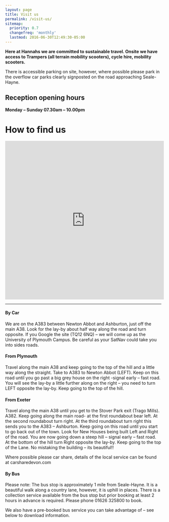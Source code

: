 ```yaml
---
layout: page
title: Visit us
permalink: /visit-us/
sitemap:
  priority: 0.7
  changefreq: 'monthly'
  lastmod: 2016-06-30T12:49:30-05:00
---
```


**Here at Hannahs we are committed to sustainable travel. Onsite we have access to Trampers (all terrain mobility scooters), cycle hire, mobility scooters.**

There is accessible parking on site, however, where possible please park in the overflow car parks clearly signposted on the road approaching Seale-Hayne.

## Reception opening hours
**Monday – Sunday 07.30am – 10.00pm**

# How to find us

<iframe src="https://www.google.com/maps/embed?pb=!1m18!1m12!1m3!1d43977.38128764979!2d-3.6898373566917027!3d50.542629525119935!2m3!1f0!2f0!3f0!3m2!1i1024!2i768!4f13.1!3m3!1m2!1s0x486d06a437a8356f%3A0xf4a562955be1a6cd!2sHannahs+at+Seale-Hayne!5e0!3m2!1sen!2suk!4v1466450457221" width="512" height="512" frameborder="0" style="border:0" allowfullscreen></iframe>

<hr>

#### By Car

We are on the A383 between Newton Abbot and Ashburton, just off the main A38. Look for the lay-by about half way along the road and turn opposite. If you Google the site (TQ12 6NQ) – we will come up as the University of Plymouth Campus. Be careful as your SatNav could take you into sides roads.

#### From Plymouth

Travel along the main A38 and keep going to the top of the hill and a little way along the straight. Take to A383 to Newton Abbot (LEFT). Keep on this road until you go past a big grey house on the right -signal early – fast road. You will see the lay-by a little further along on the right – you need to turn LEFT opposite the lay-by. Keep going to the top of the hill.

#### From Exeter

Travel along the main A38 until you get to the Stover Park exit (Trago Mills). A382. Keep going along the main road- at the first roundabout bear left. At the second roundabout turn right. At the third roundabout turn right this sends you to the A383 – Ashburton. Keep going on this road until you start to go back out of the town. Look for New Houses being built Left and Right of the road. You are now going down a steep hill – signal early – fast road. At the bottom of the hill turn Right opposite the lay-by. Keep going to the top of the Lane. No mistaking the building – its beautiful!!

Where possible please car share, details of the local service can be found at carsharedevon.com

#### By Bus

Please note: The bus stop is approximately 1 mile from Seale-Hayne. It is a beautiful walk along a country lane, however, it is uphill in places. There is a collection service available from the bus stop but prior booking at least 2 hours in advance is required. Please phone 01626 325800 to book.

We also have a pre-booked bus service you can take advantage of – see below to download information.
